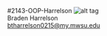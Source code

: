 #2143-OOP-Harrelson 
![alt tag](http://i.imgur.com/MesjGR4.jpg)  
Braden Harrelson  
btharrelson0215@my.mwsu.edu
